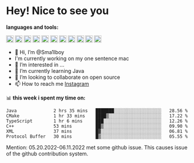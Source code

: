 # **Hey! Nice to see you**

**languages and tools:**  

<code><img height="20" src="https://cdn.iconscout.com/icon/free/png-256/java-60-1174953.png"></code>
<code><img height="20" src="https://cdn.iconscout.com/icon/free/png-256/javascript-2038874-1720087.png"></code>
<code><img height="20" src="https://cdn.iconscout.com/icon/free/png-256/css-37-226088.png"></code>
<code><img height="20" src="https://cdn-icons-png.flaticon.com/512/919/919827.png"></code>
<code><img height="20" src="https://upload.wikimedia.org/wikipedia/commons/thumb/9/9c/IntelliJ_IDEA_Icon.svg/2048px-IntelliJ_IDEA_Icon.svg.png"></code>
<code><img height="20" src="https://upload.wikimedia.org/wikipedia/commons/thumb/9/9a/Visual_Studio_Code_1.35_icon.svg/2048px-Visual_Studio_Code_1.35_icon.svg.png"></code>
<code><img height="20" src="https://cdn.iconscout.com/icon/free/png-256/node-js-1174925.png"></code>
<code><img height="20" src="https://www.pinclipart.com/picdir/middle/336-3363961_spring-boot-cloud-microservices-clipart.png"></code>
<code><img height="20" src="https://upload.wikimedia.org/wikipedia/en/0/0c/Xcode_icon.png"></code>
<code><img height="20" src="https://cdn4.iconfinder.com/data/icons/logos-3/504/Swift-2-512.png"></code>
<code><img height="20" src="https://cdn-icons-png.flaticon.com/512/174/174836.png"></code>


- 👋 Hi, I’m @Sma1lboy
- I'm currently working on my one sentence mac
- 👀 I’m interested in ...
- 🌱 I’m currently learning Java
- 💞️ I’m looking to collaborate on open source
- 📫 How to reach me [Instagram](https://www.instagram.com/sma1lboy/)

📊 **this week i spent my time on:**
<!--START_SECTION:waka-->

```text
Java              2 hrs 35 mins   ███████░░░░░░░░░░░░░░░░░░   28.56 %
CMake             1 hr 33 mins    ████▒░░░░░░░░░░░░░░░░░░░░   17.22 %
TypeScript        1 hr 6 mins     ███░░░░░░░░░░░░░░░░░░░░░░   12.26 %
C++               53 mins         ██▒░░░░░░░░░░░░░░░░░░░░░░   09.90 %
XML               37 mins         █▓░░░░░░░░░░░░░░░░░░░░░░░   06.81 %
Protocol Buffer   30 mins         █▒░░░░░░░░░░░░░░░░░░░░░░░   05.55 %
```

<!--END_SECTION:waka-->

Mention: 05.20.2022-06.11.2022 met some github issue. This causes issue of the github contribution system.



